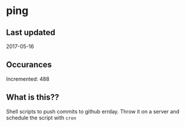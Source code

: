 # ping

## Last updated
2017-05-16

## Occurances
Incremented: 488

## What is this??
Shell scripts to push commits to github errday. Throw it on a server and schedule the script with `cron`


